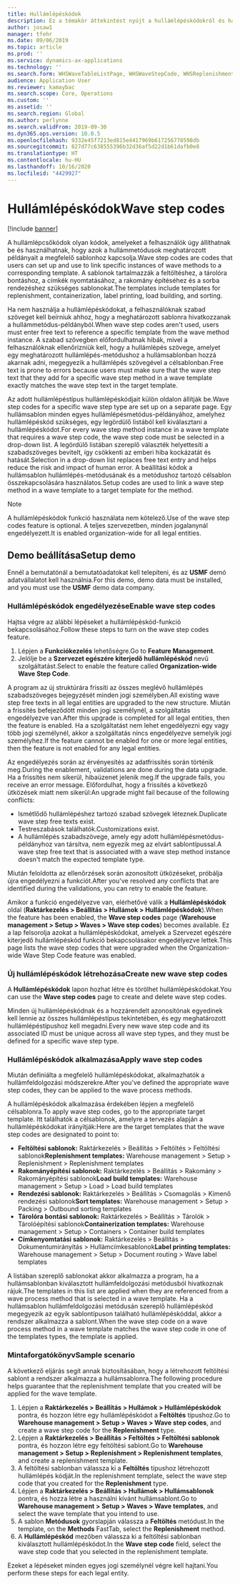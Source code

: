 ```yaml
---
title: Hullámlépéskódok
description: Ez a témakör áttekintést nyújt a hullámlépéskódokról és használatukról.
author: josaw1
manager: tfehr
ms.date: 09/06/2019
ms.topic: article
ms.prod: ''
ms.service: dynamics-ax-applications
ms.technology: ''
ms.search.form: WHSWaveTableListPage, WHSWaveStepCode, WHSReplenishmentTemplates, WHSWaveTemplateTable
audience: Application User
ms.reviewer: kamaybac
ms.search.scope: Core, Operations
ms.custom: ''
ms.assetid: ''
ms.search.region: Global
ms.author: perlynne
ms.search.validFrom: 2019-09-30
ms.dyn365.ops.version: 10.0.5
ms.openlocfilehash: 9332e45f7213ed815e4417969b617256778598db
ms.sourcegitcommit: 827d77c638555396b32d36af5d22d1b61dafb0e8
ms.translationtype: HT
ms.contentlocale: hu-HU
ms.lasthandoff: 10/16/2020
ms.locfileid: "4429927"
---
```

# <a name="wave-step-codes"></a><span data-ttu-id="115f0-103">Hullámlépéskódok</span><span class="sxs-lookup"><span data-stu-id="115f0-103">Wave step codes</span></span>

[!include [banner](../includes/banner.md)]

<span data-ttu-id="115f0-104">A hullámlépcsőkódok olyan kódok, amelyeket a felhasználók úgy állíthatnak be és használhatnak, hogy azok a hullámmetódusok meghatározott példányait a megfelelő sablonhoz kapcsolja.</span><span class="sxs-lookup"><span data-stu-id="115f0-104">Wave step codes are codes that users can set up and use to link specific instances of wave methods to a corresponding template.</span></span> <span data-ttu-id="115f0-105">A sablonok tartalmazzák a feltöltéshez, a tárolóra bontáshoz, a címkék nyomtatásához, a rakomány építéséhez és a sorba rendezéshez szükséges sablonokat.</span><span class="sxs-lookup"><span data-stu-id="115f0-105">The templates include templates for replenishment, containerization, label printing, load building, and sorting.</span></span>

<span data-ttu-id="115f0-106">Ha nem használja a hullámlépéskódokat, a felhasználóknak szabad szöveget kell beírniuk ahhoz, hogy a meghatározott sablonra hivatkozzanak a hullámmetódus-példányból.</span><span class="sxs-lookup"><span data-stu-id="115f0-106">When wave step codes aren't used, users must enter free text to reference a specific template from the wave method instance.</span></span> <span data-ttu-id="115f0-107">A szabad szövegben előfordulhatnak hibák, mivel a felhasználóknak ellenőrizniük kell, hogy a hullámlépés szövege, amelyet egy meghatározott hullámlépés-metódushoz a hullámsablonban hozzá akarnak adni, megegyezik a hullámlépés szövegével a célsablonban.</span><span class="sxs-lookup"><span data-stu-id="115f0-107">Free text is prone to errors because users must make sure that the wave step text that they add for a specific wave step method in a wave template exactly matches the wave step text in the target template.</span></span>

<span data-ttu-id="115f0-108">Az adott hullámlépéstípus hullámlépéskódjait külön oldalon állítják be.</span><span class="sxs-lookup"><span data-stu-id="115f0-108">Wave step codes for a specific wave step type are set up on a separate page.</span></span> <span data-ttu-id="115f0-109">Egy hullámsablon minden egyes hullámlépésmetódus-példányához, amelyhez hullámlépéskód szükséges, egy legördülő listából kell kiválasztani a hullámlépéskódot.</span><span class="sxs-lookup"><span data-stu-id="115f0-109">For every wave step method instance in a wave template that requires a wave step code, the wave step code must be selected in a drop-down list.</span></span> <span data-ttu-id="115f0-110">A legördülő listában szereplő választék helyettesíti a szabadszöveges bevitelt, így csökkenti az emberi hiba kockázatát és hatását.</span><span class="sxs-lookup"><span data-stu-id="115f0-110">Selection in a drop-down list replaces free text entry and helps reduce the risk and impact of human error.</span></span> <span data-ttu-id="115f0-111">A beállítási kódok a hullámsablon hullámlépés-metódusának és a metódushoz tartozó célsablon összekapcsolására használatos.</span><span class="sxs-lookup"><span data-stu-id="115f0-111">Setup codes are used to link a wave step method in a wave template to a target template for the method.</span></span>

> [!NOTE]
> <span data-ttu-id="115f0-112">A hullámlépéskódok funkció használata nem kötelező.</span><span class="sxs-lookup"><span data-stu-id="115f0-112">Use of the wave step codes feature is optional.</span></span> <span data-ttu-id="115f0-113">A teljes szervezetben, minden jogalanynál engedélyezett.</span><span class="sxs-lookup"><span data-stu-id="115f0-113">It is enabled organization-wide for all legal entities.</span></span>

## <a name="setup-demo"></a><span data-ttu-id="115f0-114">Demo beállítása</span><span class="sxs-lookup"><span data-stu-id="115f0-114">Setup demo</span></span> 

<span data-ttu-id="115f0-115">Ennél a bemutatónál a bemutatóadatokat kell telepíteni, és az **USMF** demó adatvállalatot kell használnia.</span><span class="sxs-lookup"><span data-stu-id="115f0-115">For this demo, demo data must be installed, and you must use the **USMF** demo data company.</span></span>

### <a name="enable-wave-step-codes"></a><span data-ttu-id="115f0-116">Hullámlépéskódok engedélyezése</span><span class="sxs-lookup"><span data-stu-id="115f0-116">Enable wave step codes</span></span>

<span data-ttu-id="115f0-117">Hajtsa végre az alábbi lépéseket a hullámlépéskód-funkció bekapcsolásához.</span><span class="sxs-lookup"><span data-stu-id="115f0-117">Follow these steps to turn on the wave step codes feature.</span></span>

1. <span data-ttu-id="115f0-118">Lépjen a **Funkciókezelés** lehetőségre.</span><span class="sxs-lookup"><span data-stu-id="115f0-118">Go to **Feature Management**.</span></span>
2. <span data-ttu-id="115f0-119">Jelölje be a **Szervezet egészére kiterjedő hullámlépéskód** nevű szolgáltatást.</span><span class="sxs-lookup"><span data-stu-id="115f0-119">Select to enable the feature called **Organization-wide Wave Step Code**.</span></span>

<span data-ttu-id="115f0-120">A program az új struktúrára frissíti az összes meglévő hullámlépés szabadszöveges bejegyzését minden jogi személyben.</span><span class="sxs-lookup"><span data-stu-id="115f0-120">All existing wave step free texts in all legal entities are upgraded to the new structure.</span></span> <span data-ttu-id="115f0-121">Miután a frissítés befejeződött minden jogi személynél, a szolgáltatás engedélyezve van.</span><span class="sxs-lookup"><span data-stu-id="115f0-121">After this upgrade is completed for all legal entities, then the feature is enabled.</span></span> <span data-ttu-id="115f0-122">Ha a szolgáltatást nem lehet engedélyezni egy vagy több jogi személynél, akkor a szolgáltatás nincs engedélyezve semelyik jogi személyhez.</span><span class="sxs-lookup"><span data-stu-id="115f0-122">If the feature cannot be enabled for one or more legal entities, then the feature is not enabled for any legal entities.</span></span>

<span data-ttu-id="115f0-123">Az engedélyezés során az érvényesítés az adatfrissítés során történik meg.</span><span class="sxs-lookup"><span data-stu-id="115f0-123">During the enablement, validations are done during the data upgrade.</span></span> <span data-ttu-id="115f0-124">Ha a frissítés nem sikerül, hibaüzenet jelenik meg.</span><span class="sxs-lookup"><span data-stu-id="115f0-124">If the upgrade fails, you receive an error message.</span></span> <span data-ttu-id="115f0-125">Előfordulhat, hogy a frissítés a következő ütközések miatt nem sikerül:</span><span class="sxs-lookup"><span data-stu-id="115f0-125">An upgrade might fail because of the following conflicts:</span></span>

- <span data-ttu-id="115f0-126">Ismétlődő hullámlépéshez tartozó szabad szövegek léteznek.</span><span class="sxs-lookup"><span data-stu-id="115f0-126">Duplicate wave step free texts exist.</span></span>
- <span data-ttu-id="115f0-127">Testreszabások találhatók.</span><span class="sxs-lookup"><span data-stu-id="115f0-127">Customizations exist.</span></span>
- <span data-ttu-id="115f0-128">A hullámlépés szabadszövege, amely egy adott hullámlépésmetódus-példányhoz van társítva, nem egyezik meg az elvárt sablontípussal.</span><span class="sxs-lookup"><span data-stu-id="115f0-128">A wave step free text that is associated with a wave step method instance doesn't match the expected template type.</span></span>

<span data-ttu-id="115f0-129">Miután feloldotta az ellenőrzések során azonosított ütközéseket, próbálja újra engedélyezni a funkciót.</span><span class="sxs-lookup"><span data-stu-id="115f0-129">After you've resolved any conflicts that are identified during the validations, you can retry to enable the feature.</span></span>

<span data-ttu-id="115f0-130">Amikor a funkció engedélyezve van, elérhetővé válik a **Hullámlépéskódok** oldal (**Raktárkezelés \> Beállítás \> Hullámok \> Hullámlépéskódok**).</span><span class="sxs-lookup"><span data-stu-id="115f0-130">When the feature has been enabled, the **Wave step codes** page (**Warehouse management \> Setup \> Waves \> Wave step codes**) becomes available.</span></span> <span data-ttu-id="115f0-131">Ez a lap felsorolja azokat a hullámlépéskódokat, amelyek a Szervezet egészére kiterjedő hullámlépéskód funkció bekapcsolásakor engedélyezve lettek.</span><span class="sxs-lookup"><span data-stu-id="115f0-131">This page lists the wave step codes that were upgraded when the Organization-wide Wave Step Code feature was enabled.</span></span>

### <a name="create-new-wave-step-codes"></a><span data-ttu-id="115f0-132">Új hullámlépéskódok létrehozása</span><span class="sxs-lookup"><span data-stu-id="115f0-132">Create new wave step codes</span></span>

<span data-ttu-id="115f0-133">A **Hullámlépéskódok** lapon hozhat létre és törölhet hullámlépéskódokat.</span><span class="sxs-lookup"><span data-stu-id="115f0-133">You can use the **Wave step codes** page to create and delete wave step codes.</span></span>

<span data-ttu-id="115f0-134">Minden új hullámlépéskódnak és a hozzárendelt azonosítónak egyedinek kell lennie az összes hullámlépéstípus tekintetében, és egy meghatározott hullámlépéstípushoz kell megadni.</span><span class="sxs-lookup"><span data-stu-id="115f0-134">Every new wave step code and its associated ID must be unique across all wave step types, and they must be defined for a specific wave step type.</span></span>

### <a name="apply-wave-step-codes"></a><span data-ttu-id="115f0-135">Hullámlépéskódok alkalmazása</span><span class="sxs-lookup"><span data-stu-id="115f0-135">Apply wave step codes</span></span>

<span data-ttu-id="115f0-136">Miután definiálta a megfelelő hullámlépéskódokat, alkalmazhatók a hullámfeldolgozási módszerekre.</span><span class="sxs-lookup"><span data-stu-id="115f0-136">After you've defined the appropriate wave step codes, they can be applied to the wave process methods.</span></span>

<span data-ttu-id="115f0-137">A hullámlépéskódok alkalmazása érdekében lépjen a megfelelő célsablonra.</span><span class="sxs-lookup"><span data-stu-id="115f0-137">To apply wave step codes, go to the appropriate target template.</span></span> <span data-ttu-id="115f0-138">Itt találhatók a célsablonok, amelyre a tervezés alapján a hullámlépéskódokat irányítják:</span><span class="sxs-lookup"><span data-stu-id="115f0-138">Here are the target templates that the wave step codes are designated to point to:</span></span>

- <span data-ttu-id="115f0-139">**Feltöltési sablonok:** Raktárkezelés \> Beállítás \> Feltöltés \> Feltöltési sablonok</span><span class="sxs-lookup"><span data-stu-id="115f0-139">**Replenishment templates:** Warehouse management \> Setup \> Replenishment \> Replenishment templates</span></span>
- <span data-ttu-id="115f0-140">**Rakományépítési sablonok:** Raktárkezelés \> Beállítás \> Rakomány \> Rakományépítési sablonok</span><span class="sxs-lookup"><span data-stu-id="115f0-140">**Load build templates:** Warehouse management \> Setup \> Load \> Load build templates</span></span>
- <span data-ttu-id="115f0-141">**Rendezési sablonok:** Raktárkezelés \> Beállítás \> Csomagolás \> Kimenő rendezési sablonok</span><span class="sxs-lookup"><span data-stu-id="115f0-141">**Sort templates:** Warehouse management \> Setup \> Packing \> Outbound sorting templates</span></span>
- <span data-ttu-id="115f0-142">**Tárolóra bontási sablonok:** Raktárkezelés \> Beállítás \> Tárolók \> Tárolóépítési sablonok</span><span class="sxs-lookup"><span data-stu-id="115f0-142">**Containerization templates:** Warehouse management \> Setup \> Containers \> Container build templates</span></span>
- <span data-ttu-id="115f0-143">**Címkenyomtatási sablonok:** Raktárkezelés \> Beállítás \> Dokumentumirányítás \> Hullámcímkesablonok</span><span class="sxs-lookup"><span data-stu-id="115f0-143">**Label printing templates:** Warehouse management \> Setup \> Document routing \> Wave label templates</span></span>

<span data-ttu-id="115f0-144">A listában szereplő sablonokat akkor alkalmazza a program, ha a hullámsablonban kiválasztott hullámfeldolgozási metódusból hivatkoznak rájuk.</span><span class="sxs-lookup"><span data-stu-id="115f0-144">The templates in this list are applied when they are referenced from a wave process method that is selected in a wave template.</span></span> <span data-ttu-id="115f0-145">Ha a hullámsablon hullámfeldolgozási metódusán szereplő hullámlépéskód megegyezik az egyik sablontípuson található hullámlépéskóddal, akkor a rendszer alkalmazza a sablont.</span><span class="sxs-lookup"><span data-stu-id="115f0-145">When the wave step code on a wave process method in a wave template matches the wave step code in one of the templates types, the template is applied.</span></span>

### <a name="sample-scenario"></a><span data-ttu-id="115f0-146">Mintaforgatókönyv</span><span class="sxs-lookup"><span data-stu-id="115f0-146">Sample scenario</span></span>

<span data-ttu-id="115f0-147">A következő eljárás segít annak biztosításában, hogy a létrehozott feltöltési sablont a rendszer alkalmazza a hullámsablonra.</span><span class="sxs-lookup"><span data-stu-id="115f0-147">The following procedure helps guarantee that the replenishment template that you created will be applied for the wave template.</span></span>

1. <span data-ttu-id="115f0-148">Lépjen a **Raktárkezelés \> Beállítás \> Hullámok \> Hullámlépéskódok** pontra, és hozzon létre egy hullámlépéskódot a **Feltöltés** típushoz.</span><span class="sxs-lookup"><span data-stu-id="115f0-148">Go to **Warehouse management \> Setup \> Waves \> Wave step codes**, and create a wave step code for the **Replenishment** type.</span></span>
2. <span data-ttu-id="115f0-149">Lépjen a **Raktárkezelés \> Beállítás \> Feltöltés \> Feltöltési sablonok** pontra, és hozzon létre egy feltöltési sablont.</span><span class="sxs-lookup"><span data-stu-id="115f0-149">Go to **Warehouse management \> Setup \> Replenishment \> Replenishment templates**, and create a replenishment template.</span></span>
3. <span data-ttu-id="115f0-150">A feltöltési sablonban válassza ki a **Feltöltés** típushoz létrehozott hullámlépés kódját.</span><span class="sxs-lookup"><span data-stu-id="115f0-150">In the replenishment template, select the wave step code that you created for the **Replenishment** type.</span></span>
4. <span data-ttu-id="115f0-151">Lépjen a **Raktárkezelés \> Beállítás \> Hullámok \> Hullámsablonok** pontra, és hozza létre a használni kívánt hullámsablont.</span><span class="sxs-lookup"><span data-stu-id="115f0-151">Go to **Warehouse management \> Setup \> Waves \> Wave templates**, and select the wave template that you intend to use.</span></span>
5. <span data-ttu-id="115f0-152">A sablon **Metódusok** gyorslapján válassza a **Feltöltés** metódust.</span><span class="sxs-lookup"><span data-stu-id="115f0-152">In the template, on the **Methods** FastTab, select the **Replenishment** method.</span></span>
6. <span data-ttu-id="115f0-153">A **Hullámlépéskód** mezőben válassza ki a feltöltési sablonban kiválasztott hullámlépéskódot.</span><span class="sxs-lookup"><span data-stu-id="115f0-153">In the **Wave step code** field, select the wave step code that you selected in the replenishment template.</span></span>

<span data-ttu-id="115f0-154">Ezeket a lépéseket minden egyes jogi személynél végre kell hajtani.</span><span class="sxs-lookup"><span data-stu-id="115f0-154">You perform these steps for each legal entity.</span></span>
